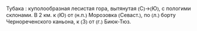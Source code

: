 ---
---

Тубака
: куполообразная лесистая гора, вытянутая ⦅С⦆→⦅Ю⦆, с пологими склонами. В 2 км. к ⦅Ю⦆ от ⦅н.п.⦆ Морозовка ⦅Севаст.⦆, по ⦅л.⦆ борту Чернореченского каньона, к ⦅З⦆ от ⦅г.⦆ Биюк-Тюз.
